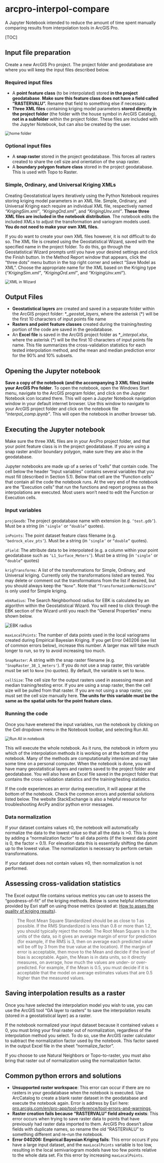 # arcpro-interpol-compare
A Jupyter Notebook intended to reduce the amount of time spent manually comparing results from interpolation tools in ArcGIS Pro.

[TOC]

## Input file preparation

Create a new ArcGIS Pro project. The project folder and geodatabase are where you will keep the input files described below.
### Required input files
- A **point feature class** (to be interpolated) stored **in the project geodatabase**. **Make sure this feature class does not have a field called “RASTERVALU”.** Rename that field to something else if necessary.
- **Three XML files** containing kriging model parameters **stored directly in the project folder** (the folder with the house symbol in ArcGIS Catalog), **not in a subfolder** within the project folder. These files are included with the Jupyter Notebook, but can also be created by the user.

<img src="images/fig1.png" alt="home folder" style="zoom:90%;" />

### Optional input files
- A **snap raster** stored in the project geodatabase. This forces all rasters created to share the cell size and orientation of the snap raster.
- A **boundary polygon feature class** stored in the project geodatabase. This is used with Topo to Raster.

### Simple, Ordinary, and Universal Kriging XMLs

Creating Geostatistical layers iteratively using the Python Notebook requires storing kriging model parameters in an XML file. Simple, Ordinary, and Universal Kriging each require an individual XML file, respectively named *“KrigingSim.xml”*, *“KrigingOrd.xml”*, and *“KrigingUnv.xml”*. **These three XML files are included in the notebook distribution**. The notebook edits the included XMLs to adjust the transformation and variogram models used. **You do not need to make your own XML files.**

If you do want to create your own XML files however, it is not difficult to do so. The XML file is created using the Geostatistical Wizard, saved with the specified name in the project folder. To do this, go through the Geostatistical Wizard prompts until you have your desired settings and click the Finish button. In the Method Report window that appears, click the “three dots” menu button in the top right corner and select “Save Model as XML”. Choose the appropriate name for the XML based on the Kriging type (*“KrigingSim.xml”*, *“KrigingOrd.xml”*, and *“KrigingUnv.xml”*).

<img src="images/fig2.png" alt="XML in Wizard" style="zoom:90%;" />

## Output Files

- **Geostatistical layers** are created and saved in a separate folder within the ArcGIS project folder: **_geostat_layers*, where the asterisk (*) will be the first 10 characters of input points file name
- **Rasters and point feature classes** created during the training/testing portion of the code are saved in the geodatabase. 
- An **Excel file** is saved in the ArcGIS project folder as **_interpol.xlsx*, where the asterisk (*) will be the first 10 characters of input points file name. This file summarizes the cross-validation statistics for each tested interpolation method, and the mean and median prediction error for the 90% and 10% subsets.

## Opening the Jupyter notebook

**Save a copy of the notebook (and the accompanying 3 XML files) inside your ArcGIS Pro folder**. To open the notebook, open the Windows Start menu, navigate to the ArcGIS program folder, and click on the Jupyter Notebook icon located there. This will open a Jupyter Notebook navigation window in your default internet browser. Use this window to navigate to your ArcGIS project folder and click on the notebook file *“interpol_comp.ipynb”*. This will open the notebook in another browser tab.

## Executing the Jupyter notebook

Make sure the three XML files are in your ArcPro project folder, and that your point feature class is in the project geodatabase. If you are using a snap raster and/or boundary polygon, make sure they are also in the geodatabase.

Jupyter notebooks are made up of a series of “cells” that contain code. The cell below the header “Input variables” contains several variables that you must fill (described in Section 5.1). Below that cell are the “Function cells” that contain all the code the notebook runs. At the very end of the notebook are the “Execution cells” that run the functions and report progress as the interpolations are executed. Most users won’t need to edit the Function or Execution cells.

### Input variables

`projGeodb`: The project geodatabase name with extension (e.g. `‘test.gdb’`). Must be a string (in `‘single’` or `“double”` quotes).

`inPoints`: The point dataset feature class filename (e.g. `‘bedrock_elev_pts’`). Must be a string (in `‘single’` or `“double”` quotes).

`zField`: The attribute data to be interpolated (e.g. a column within your point geodatabase such as `‘L1_Surface_Meters’`). Must be a string (in `‘single’` or `“double”` quotes)

`krigTransforms`: A list of the transformations for Simple, Ordinary, and Universal kriging. Currently only the transformations listed are tested. You may delete or comment out the transformations from the list if desired, but you should always keep the  `“None”`. Note that `“TransformationNormalScore”` is only used for Simple kriging.

`ebkRadius`: The Search Neighborhood radius for EBK is calculated by an algorithm within the Geostatistical Wizard. You will need to click through the EBK section of the Wizard until you reach the “General Properties” menu shown below.

<img src="images/fig5.png" alt="EBK radius" style="zoom:100%;"  />

`maxLocalPoints`: The number of data points used in the local variograms created during Empirical Bayesian Kriging. If you get Error 040206 (see list of common errors below), increase this number. A larger max will take much longer to run, so try to avoid increasing too much.

`SnapRaster`: A string with the snap raster filename (e.g. `‘SnapRaster_38_1_meters'`). If you do not use a snap raster, this variable must be set to `None` (no quotes). By default, the variable is set to `None`.

`cellSize`: The cell size for the output rasters used in assessing mean and median training/testing error. If you are using a snap raster, then the cell size will be pulled from that raster. If you are not using a snap raster, you must set the cell size manually here. **The units for this variable must be the same as the spatial units for the point feature class.**

### Running the code

Once you have enetered the input variables, run the notebook by clicking on the Cell dropdown menu in the Notebook toolbar, and selecting Run All.

<img src="images/fig6.png" alt="Run All in notebook" style="zoom:90%;" />

This will execute the whole notebook. As it runs, the notebook in inform you which of the interpolation methods it is working on at the bottom of the notebook. Many of the methods are computationally intensive and may take some time on a personal computer. When the notebook is done, you will have many geostatistical layers and rasters saved to the project folder and geodatabase. You will also have an Excel file saved in the project folder that contains the cross-validation statistics and the training/testing statistics.

If the code experiences an error during execution, it will appear at the bottom of the notebook. Check the common errors and potential solutions listed below. The website StackExchange is also a helpful resource for troubleshooting ArcPy and/or python error messages.

### Data normalization

If your dataset contains values ≤0, the notebook will automatically normalize the data to the lowest value so that all the data is >0. This is done by adding a “normalization factor” to all data points (if the lowest data point is 0, the factor = 0.1). For elevation data this is essentially shifting the datum up to the lowest value. The normalization is necessary to perform certain transformations.

If your dataset does not contain values ≤0, then normalization is not performed.

## Assessing cross-validation statistics

The Excel output file contains various metrics you can use to assess the “goodness-of-fit” of the kriging methods. Below is some helpful information provided by Esri staff on using those metrics (posted at: [How to asses the quality of kriging results](https://community.esri.com/thread/230272-how-to-assess-the-quality-of-kriging-results)).

> The Root Mean Square Standardized should be as close to 1 as possible. If the RMS Standardized is less than 0.8 or more than 1.2, you should typically reject the model. The Root Mean Square is in the units of the data, so it gives an average margin of error for prediction (for example, if the RMS is 3, then on average each predicted value will be off by 3 from the true value at the location). If the margin of error is acceptable, then move to the Mean and decide if the level of bias is acceptable. Again, the Mean is in data units, so it directly measures, on average, how much the values are under- or over-predicted. For example, if the Mean is 0.5, you must decide if it is acceptable that the model on average estimates values that are 0.5 higher than the measured values. 

## Saving interpolation results as a raster

Once you have selected the interpolation model you wish to use, you can use the ArcGIS tool “GA layer to rasters” to save the interpolation results (stored in a geostatistical layer) as a raster. 

If the notebook normalized your input dataset because it contained values ≤ 0, you must bring your final raster out of normalization, regardless of the interpolation method you select. To do so, use the ArcGIS raster calculator to subtract the normalization factor used by the notebook. This factor saved in the output Excel file in the sheet “normalize_factor”.

If you choose to use Natural Neighbors or Topo-to-raster, you must also bring that raster out of normalization using the normalization factor.

## Common python errors and solutions

- **Unsupported raster workspace**: This error can occur if there are no rasters in your geodatabase when the notebook is executed. Use ArcCatalog to create a blank raster dataset in the geodatabase and execute the notebook again. Error is address by Esri here: [pro.arcgis.com/en/pro-app/tool-reference/tool-errors-and-warnings](https://pro.arcgis.com/en/pro-app/tool-reference/tool-errors-and-warnings/040001-050000/tool-errors-and-warnings-45001-45025-045020.htm).
- **Raster creation fails because “RASTERVALU” field already exists**: This error occurs when trying to save raster data to points that have previously had raster data imported to them. ArcGIS Pro doesn’t allow fields with duplicate names, so rename the old “RASTERVALU” to something different and re-run the notebook.
- **Error 040206: Empirical Bayesian Kriging fails**: This error occurs if you have a large input dataset, and the `maxLocalPoints` variable is too low, resulting in the local semivariogram models have too few points relative to the whole data set. Fix this error by increasing `maxLocalPoints`.





